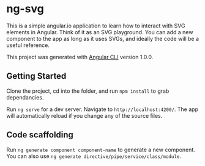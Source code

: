# ng-svg

This is a simple angular.io application to learn how to interact with SVG elements in Angular. Think of it as an SVG playground. You can add a new component to the app as long as it uses SVGs, and ideally the code will be a useful reference. 

This project was generated with [Angular CLI](https://github.com/angular/angular-cli) version 1.0.0.

## Getting Started

Clone the project, cd into the folder, and run `npm install` to grab dependancies.

Run `ng serve` for a dev server. Navigate to `http://localhost:4200/`. The app will automatically reload if you change any of the source files.

## Code scaffolding

Run `ng generate component component-name` to generate a new component. You can also use `ng generate directive/pipe/service/class/module`.

